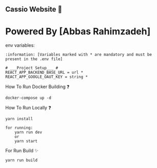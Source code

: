 ## Cassio Website :rocket:

# Powered By [Abbas Rahimzadeh]

env variables:

    :information: [Variables marked with * are mandatory and must be present in the .env file]

    # ___Project Setup___ #
    REACT_APP_BACKEND_BASE_URL = url *
    REACT_APP_GOOGLE_OAUT_KEY = string *


How To Run Docker Building :question:

    docker-compose up -d

How To Run Locally :question:

    yarn install 

    for running:
        yarn run dev
        or
        yarn start


For Run Build :sparkles:
    
    yarn run build
